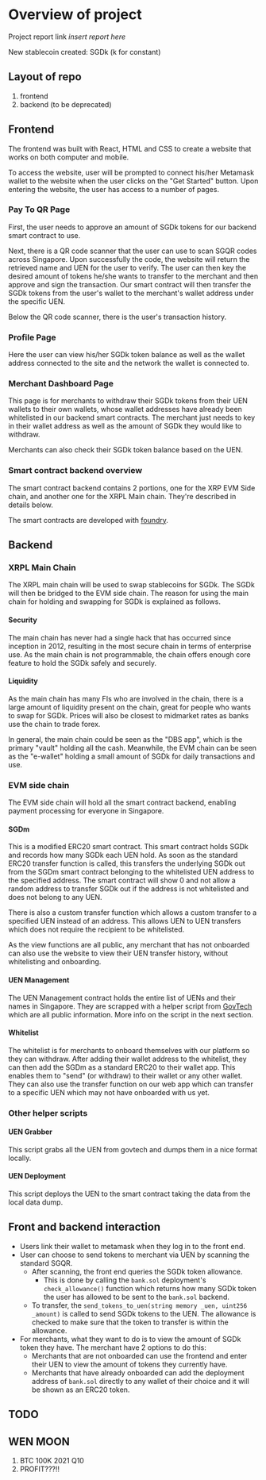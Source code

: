 # Overview of project

Project report link *insert report here*

New stablecoin created: SGDk (k for constant)

## Layout of repo
1. frontend
1. backend (to be deprecated)

## Frontend
The frontend was built with React, HTML and CSS to create a website that works on both computer and mobile.

To access the website, user will be prompted to connect his/her Metamask wallet to the website when the user clicks on the "Get Started" button.
Upon entering the website, the user has access to a number of pages.

### Pay To QR Page
First, the user needs to approve an amount of SGDk tokens for our backend smart contract to use.

Next, there is a QR code scanner that the user can use to scan SGQR codes across Singapore. Upon successfully the code, the website will return the retrieved name and UEN for the user to verify.
The user can then key the desired amount of tokens he/she wants to transfer to the merchant and then approve and sign the transaction. Our smart contract will then transfer the SGDk tokens from the user's wallet to the merchant's wallet address under the specific UEN.

Below the QR code scanner, there is the user's transaction history.

### Profile Page
Here the user can view his/her SGDk token balance as well as the wallet address connected to the site and the network the wallet is connected to.

### Merchant Dashboard Page
This page is for merchants to withdraw their SGDk tokens from their UEN wallets to their own wallets, whose wallet addresses have already been whitelisted in our backend smart contracts.
The merchant just needs to key in their wallet address as well as the amount of SGDk they would like to withdraw.

Merchants can also check their SGDk token balance based on the UEN.

### Smart contract backend overview
The smart contract backend contains 2 portions, one for the XRP EVM Side chain, and another one for the XRPL Main chain. They're described in details below.

The smart contracts are developed with [foundry](https://github.com/foundry-rs/foundry).

## Backend

### XRPL Main Chain
The XRPL main chain will be used to swap stablecoins for SGDk. The SGDk will then be bridged to the EVM side chain. The reason for using the main chain for holding and swapping for SGDk is explained as follows. 

#### Security
The main chain has never had a single hack that has occurred since inception in 2012, resulting in the most secure chain in terms of enterprise use. As the main chain is not programmable, the chain offers enough core feature to hold the SGDk safely and securely. 

#### Liquidity
As the main chain has many FIs who are involved in the chain, there is a large amount of liquidity present on the chain, great for people who wants to swap for SGDk. Prices will also be closest to midmarket rates as banks use the chain to trade forex. 

In general, the main chain could be seen as the "DBS app", which is the primary "vault" holding all the cash. Meanwhile, the EVM chain can be seen as the "e-wallet" holding a small amount of SGDk for daily transactions and use. 

### EVM side chain
The EVM side chain will hold all the smart contract backend, enabling payment processing for everyone in Singapore. 

#### SGDm
This is a modified ERC20 smart contract. This smart contract holds SGDk and records how many SGDk each UEN hold. As soon as the standard ERC20 transfer function is called, this transfers the underlying SGDk out from the SGDm smart contract belonging to the whitelisted UEN address to the specified address. The smart contract will show 0 and not allow a random address to transfer SGDk out if the address is not whitelisted and does not belong to any UEN. 

There is also a custom transfer function which allows a custom transfer to a specified UEN instead of an address. This allows UEN to UEN transfers which does not require the recipient to be whitelisted. 

As the view functions are all public, any merchant that has not onboarded can also use the website to view their UEN transfer history, without whitelisting and onboarding. 

#### UEN Management
The UEN Management contract holds the entire list of UENs and their names in Singapore. They are scrapped with a helper script from [GovTech](http://data.gov.sg/) which are all public information. More info on the script in the next section. 

#### Whitelist
The whitelist is for merchants to onboard themselves with our platform so they can withdraw. After adding their wallet address to the whitelist, they can then add the SGDm as a standard ERC20 to their wallet app. This enables them to "send" (or withdraw) to their wallet or any other wallet. They can also use the transfer function on our web app which can transfer to a specific UEN which may not have onboarded with us yet. 

### Other helper scripts 
#### UEN Grabber
This script grabs all the UEN from govtech and dumps them in a nice format locally.

#### UEN Deployment
This script deploys the UEN to the smart contract taking the data from the local data dump. 

## Front and backend interaction
* Users link their wallet to metamask when they log in to the front end. 
* User can choose to send tokens to merchant via UEN by scanning the standard SGQR.
  * After scanning, the front end queries the SGDk token allowance.
    * This is done by calling the `bank.sol` deployment's `check_allowance()` function which returns how many SGDk token the user has allowed to be sent to the `bank.sol` backend.
  * To transfer, the `send_tokens_to_uen(string memory _uen, uint256 _amount)` is called to send SGDk tokens to the UEN. The allowance is checked to make sure that the token to transfer is within the allowance.
* For merchants, what they want to do is to view the amount of SGDk token they have. The merchant have 2 options to do this:
  * Merchants that are not onboarded can use the frontend and enter their UEN to view the amount of tokens they currently have. 
  * Merchants that have already onboarded can add the deployment address of `bank.sol` directly to any wallet of their choice and it will be shown as an ERC20 token.

## TODO

## WEN MOON
1. BTC 100K 2021 Q10
1. PROFIT???!!
